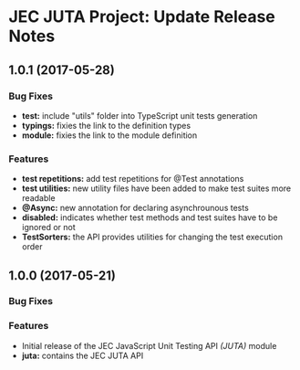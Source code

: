# JEC JUTA Project: Update Release Notes

<a name="jec-juta-1.0.1"></a>
## **1.0.1** (2017-05-28)

### Bug Fixes

- **test:** include "utils" folder into TypeScript unit tests generation
- **typings:** fixies the link to the definition types
- **module:** fixies the link to the module definition

### Features

- **test repetitions:** add test repetitions for @Test annotations
- **test utilities:** new utility files have been added to make test suites more readable
- **@Async:** new annotation for declaring asynchrounous tests
- **disabled:** indicates whether test methods and test suites have to be ignored or not
- **TestSorters:** the API provides utilities for changing the test execution order

<a name="jec-juta-1.0.0"></a>
## **1.0.0** (2017-05-21)

### Bug Fixes

### Features

- Initial release of the JEC JavaScript Unit Testing API *(JUTA)* module
- **juta:** contains the JEC JUTA API